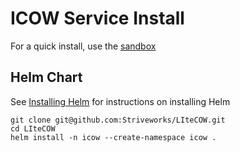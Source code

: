 # ICOW Service Install

For a quick install, use the [sandbox](/sandbox)

## Helm Chart
See [Installing Helm](https://helm.sh/docs/intro/install/) for instructions on installing Helm

```
git clone git@github.com:Striveworks/LIteCOW.git
cd LIteCOW
helm install -n icow --create-namespace icow .
```
